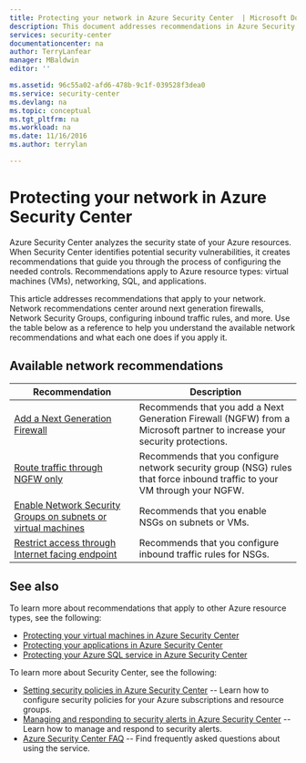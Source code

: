 ```yaml
---
title: Protecting your network in Azure Security Center  | Microsoft Docs
description: This document addresses recommendations in Azure Security Center that help you protect your Azure network and stay in compliance with security policies.
services: security-center
documentationcenter: na
author: TerryLanfear
manager: MBaldwin
editor: ''

ms.assetid: 96c55a02-afd6-478b-9c1f-039528f3dea0
ms.service: security-center
ms.devlang: na
ms.topic: conceptual
ms.tgt_pltfrm: na
ms.workload: na
ms.date: 11/16/2016
ms.author: terrylan

---
```

# Protecting your network in Azure Security Center
Azure Security Center analyzes the security state of your Azure resources. When Security Center identifies potential security vulnerabilities, it creates recommendations that guide you through the process of configuring the needed controls.  Recommendations apply to Azure resource types: virtual machines (VMs), networking, SQL, and applications.

This article addresses recommendations that apply to your network.  Network recommendations center around next generation firewalls, Network Security Groups, configuring inbound traffic rules, and more.  Use the table below as a reference to help you understand the available network recommendations and what each one does if you apply it.

## Available network recommendations
| Recommendation | Description |
| --- | --- |
| [Add a Next Generation Firewall](security-center-add-next-generation-firewall.md) |Recommends that you add a Next Generation Firewall (NGFW) from a Microsoft partner to increase your security protections. |
| [Route traffic through NGFW only](security-center-add-next-generation-firewall.md#route-traffic-through-ngfw-only) |Recommends that you configure network security group (NSG) rules that force inbound traffic to your VM through your NGFW. |
| [Enable Network Security Groups on subnets or virtual machines](security-center-enable-network-security-groups.md) |Recommends that you enable NSGs on subnets or VMs. |
| [Restrict access through Internet facing endpoint](security-center-restrict-access-through-internet-facing-endpoints.md) |Recommends that you configure inbound traffic rules for NSGs. |

## See also
To learn more about recommendations that apply to other Azure resource types, see the following:

* [Protecting your virtual machines in Azure Security Center](security-center-virtual-machine-recommendations.md)
* [Protecting your applications in Azure Security Center](security-center-application-recommendations.md)
* [Protecting your Azure SQL service in Azure Security Center](security-center-sql-service-recommendations.md)

To learn more about Security Center, see the following:

* [Setting security policies in Azure Security Center](security-center-policies.md) -- Learn how to configure security policies for your Azure subscriptions and resource groups.
* [Managing and responding to security alerts in Azure Security Center](security-center-managing-and-responding-alerts.md) -- Learn how to manage and respond to security alerts.
* [Azure Security Center FAQ](security-center-faq.md) -- Find frequently asked questions about using the service.
